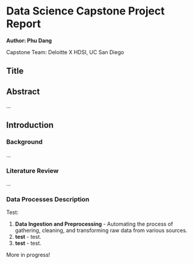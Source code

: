 # Data Science Capstone Project Report

<italic>**Author: Phu Dang**</italic>

Capstone Team: Deloitte X HDSI, UC San Diego

## Title

## Abstract
...

## Introduction
### Background
...

### Literature Review
...

### Data Processes Description
Test:
1. **Data Ingestion and Preprocessing** - Automating the process of gathering, cleaning, and transforming raw data from various sources.
2. **test** - test.
3. **test** - test.


More in progress!